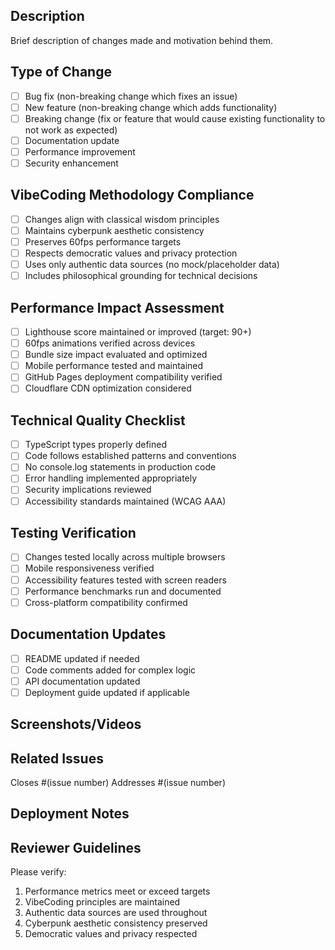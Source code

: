## Description
Brief description of changes made and motivation behind them.

## Type of Change
- [ ] Bug fix (non-breaking change which fixes an issue)
- [ ] New feature (non-breaking change which adds functionality)
- [ ] Breaking change (fix or feature that would cause existing functionality to not work as expected)
- [ ] Documentation update
- [ ] Performance improvement
- [ ] Security enhancement

## VibeCoding Methodology Compliance
- [ ] Changes align with classical wisdom principles
- [ ] Maintains cyberpunk aesthetic consistency
- [ ] Preserves 60fps performance targets
- [ ] Respects democratic values and privacy protection
- [ ] Uses only authentic data sources (no mock/placeholder data)
- [ ] Includes philosophical grounding for technical decisions

## Performance Impact Assessment
- [ ] Lighthouse score maintained or improved (target: 90+)
- [ ] 60fps animations verified across devices
- [ ] Bundle size impact evaluated and optimized
- [ ] Mobile performance tested and maintained
- [ ] GitHub Pages deployment compatibility verified
- [ ] Cloudflare CDN optimization considered

## Technical Quality Checklist
- [ ] TypeScript types properly defined
- [ ] Code follows established patterns and conventions
- [ ] No console.log statements in production code
- [ ] Error handling implemented appropriately
- [ ] Security implications reviewed
- [ ] Accessibility standards maintained (WCAG AAA)

## Testing Verification
- [ ] Changes tested locally across multiple browsers
- [ ] Mobile responsiveness verified
- [ ] Accessibility features tested with screen readers
- [ ] Performance benchmarks run and documented
- [ ] Cross-platform compatibility confirmed

## Documentation Updates
- [ ] README updated if needed
- [ ] Code comments added for complex logic
- [ ] API documentation updated
- [ ] Deployment guide updated if applicable

## Screenshots/Videos
<!-- Add visual evidence of changes if applicable -->

## Related Issues
Closes #(issue number)
Addresses #(issue number)

## Deployment Notes
<!-- Any special considerations for deployment -->

## Reviewer Guidelines
Please verify:
1. Performance metrics meet or exceed targets
2. VibeCoding principles are maintained
3. Authentic data sources are used throughout
4. Cyberpunk aesthetic consistency preserved
5. Democratic values and privacy respected